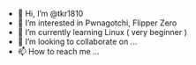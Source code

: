 - 👋 Hi, I’m @tkr1810
- 👀 I’m interested in Pwnagotchi, Flipper Zero
- 🌱 I’m currently learning Linux ( very beginner )
- 💞️ I’m looking to collaborate on ...
- 📫 How to reach me ...

<!---
tkr1810/tkr1810 is a ✨ special ✨ repository because its `README.md` (this file) appears on your GitHub profile.
You can click the Preview link to take a look at your changes.
--->
